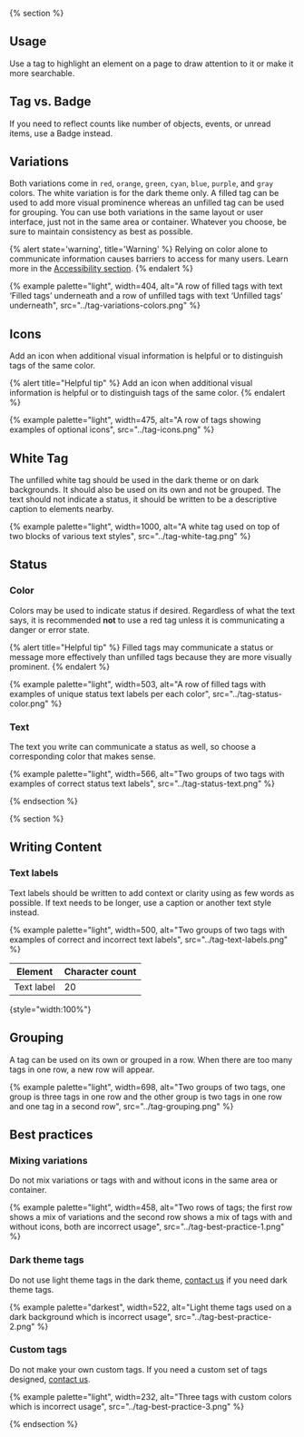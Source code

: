 {% section %}
## Usage

Use a tag to highlight an element on a page to draw attention to it or make it 
more searchable.

## Tag vs. Badge

If you need to reflect counts like number of objects, events, or unread items, 
use a Badge instead.

## Variations
Both variations come in `red`, `orange`, `green`, `cyan`, 
`blue`, `purple`, and `gray` colors. The white 
variation is for the dark theme only. A filled tag can be used to add more 
visual prominence whereas an unfilled tag can be used for grouping. You can use 
both variations in the same layout or user interface, just not in the same area 
or container. Whatever you choose, be sure to maintain consistency as best as 
possible.

{% alert state='warning', title='Warning' %}
Relying on color alone to communicate information causes barriers to access for 
many users. Learn more in the [Accessibility section](/accessibility).
{% endalert %}

{% example palette="light",
        width=404,
        alt="A row of filled tags with text ‘Filled tags’ underneath and a row of unfilled tags with text ‘Unfilled tags’ underneath",
        src="../tag-variations-colors.png" %}

## Icons

Add an icon when additional visual information is helpful or to distinguish tags 
of the same color.

{% alert title="Helpful tip" %}
Add an icon when additional visual information is helpful or to distinguish 
tags of the same color.
{% endalert %}

{% example palette="light",
        width=475,
        alt="A row of tags showing examples of optional icons",
        src="../tag-icons.png" %}

## White Tag

The unfilled white tag should be used in the dark theme or on dark backgrounds. 
It should also be used on its own and not be grouped. The text should not 
indicate a status, it should be written to be a descriptive caption to elements 
nearby.

{% example palette="light",
        width=1000,
        alt="A white tag used on top of two blocks of various text styles",
        src="../tag-white-tag.png" %}

## Status
### Color

Colors may be used to indicate status if desired. Regardless of what the text 
says, it is recommended **not** to use a red tag unless it is 
communicating a danger or error state.

{% alert title="Helpful tip" %}
Filled tags may communicate a status or message more effectively than unfilled 
tags because they are more visually prominent.
{% endalert %}

{% example palette="light",
        width=503,
        alt="A row of filled tags with examples of unique status text labels per each color",
        src="../tag-status-color.png" %}

### Text

The text you write can communicate a status as well, so choose a corresponding 
color that makes sense.

{% example palette="light",
        width=566,
        alt="Two groups of two tags with examples of correct status text labels",
        src="../tag-status-text.png" %}



{% endsection %}

{% section %}
## Writing Content

### Text labels

Text labels should be written to add context or clarity using as few words as 
possible. If text needs to be longer, use a caption or another text style 
instead.

{% example palette="light",
        width=500,
        alt="Two groups of two tags with examples of correct and incorrect text labels",
        src="../tag-text-labels.png" %}

| Element    | Character count |
| ---------- | --------------- |
| Text label | 20              |

{style="width:100%"}

## Grouping

A tag can be used on its own or grouped in a row. When there are too many tags 
in one row, a new row will appear.

{% example palette="light",
        width=698,
        alt="Two groups of two tags, one group is three tags in one row and the other group is two tags in one row and one tag in a second row",
        src="../tag-grouping.png" %}

## Best practices

### Mixing variations

Do not mix variations or tags with and without icons in the same area or 
container.

{% example palette="light",
        width=458,
        alt="Two rows of tags; the first row shows a mix of variations and the second row shows a mix of tags with and without icons, both are incorrect usage",
        src="../tag-best-practice-1.png" %}

### Dark theme tags

Do not use light theme tags in the dark theme, [contact us][contact] if you need 
dark theme tags.

{% example palette="darkest",
        width=522,
        alt="Light theme tags used on a dark background which is incorrect usage",
        src="../tag-best-practice-2.png" %}


### Custom tags

Do not make your own custom tags. If you need a custom set of tags designed, 
[contact us][contact].

{% example palette="light",
        width=232,
        alt="Three tags with custom colors which is incorrect usage",
        src="../tag-best-practice-3.png" %}


{% endsection %}

[contact]: https://github.com/RedHat-UX/red-hat-design-system/discussions
